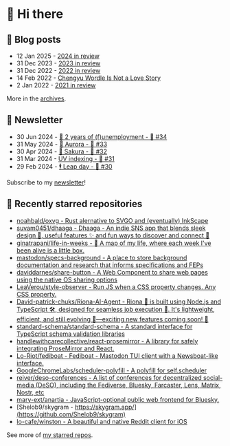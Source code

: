 # 👋 Hi there

## 📝 Blog posts

<!-- feed start -->
- 12 Jan 2025 - [2024 in review](https://cheeaun.com/blog/2025/01/2024-in-review/)
- 31 Dec 2023 - [2023 in review](https://cheeaun.com/blog/2023/12/2023-in-review/)
- 31 Dec 2022 - [2022 in review](https://cheeaun.com/blog/2022/12/2022-in-review/)
- 14 Feb 2022 - [Chengyu Wordle Is Not a Love Story](https://cheeaun.com/blog/2022/02/chengyu-wordle-is-not-a-love-story/)
- 2 Jan 2022 - [2021 in review](https://cheeaun.com/blog/2022/01/2021-in-review/)
<!-- feed end -->

More in the [archives](https://cheeaun.com/blog/archives/).

## 📰 Newsletter

<!-- newsletter start -->
- 30 Jun 2024 - [🎂 2 years of (f)unemployment - 🥫 #34](https://cheeaun.substack.com/p/2-years-of-funemployment-34)
- 31 May 2024 - [🌌 Aurora - 🥫 #33](https://cheeaun.substack.com/p/aurora-33)
- 30 Apr 2024 - [🌸 Sakura - 🥫 #32](https://cheeaun.substack.com/p/sakura-32)
- 31 Mar 2024 - [UV indexing - 🥫 #31](https://cheeaun.substack.com/p/uv-indexing-31)
- 29 Feb 2024 - [🕴️ Leap day - 🥫 #30](https://cheeaun.substack.com/p/leap-day-30)
<!-- newsletter end -->

Subscribe to my [newsletter](https://cheeaun.substack.com/)!

## 🌟 Recently starred repositories

<!-- starred repos start -->
- [noahbald/oxvg - Rust alernative to SVGO and (eventually) InkScape](https://github.com/noahbald/oxvg)
- [suvam0451/dhaaga - Dhaaga - An indie SNS app that blends sleek design 💅, useful features ✨ and fun ways to discover and connect 🎉](https://github.com/suvam0451/dhaaga)
- [ginatrapani/life-in-weeks - 📍 A map of my life, where each week I've been alive is a little box. ](https://github.com/ginatrapani/life-in-weeks)
- [mastodon/specs-background - A place to store background documentation and research that informs specifications and FEPs](https://github.com/mastodon/specs-background)
- [daviddarnes/share-button - A Web Component to share web pages using the native OS sharing options](https://github.com/daviddarnes/share-button)
- [LeaVerou/style-observer - Run JS when a CSS property changes. Any CSS property.](https://github.com/LeaVerou/style-observer)
- [David-patrick-chuks/Riona-AI-Agent - Riona 🌸 is built using Node.js and TypeScript 🛠️, designed for seamless job execution 📸. It's lightweight, efficient, and still evolving 🚧—exciting new features coming soon! 🌟](https://github.com/David-patrick-chuks/Riona-AI-Agent)
- [standard-schema/standard-schema - A standard interface for TypeScript schema validation libraries](https://github.com/standard-schema/standard-schema)
- [handlewithcarecollective/react-prosemirror - A library for safely integrating ProseMirror and React.](https://github.com/handlewithcarecollective/react-prosemirror)
- [Lo-Riot/fediboat - Fediboat - Mastodon TUI client with a Newsboat-like interface.](https://github.com/Lo-Riot/fediboat)
- [GoogleChromeLabs/scheduler-polyfill - A polyfill for self.scheduler](https://github.com/GoogleChromeLabs/scheduler-polyfill)
- [reiver/deso-conferences - A list of conferences for decentralized social-media (DeSO), including the Fediverse, Bluesky, Farcaster, Lens, Matrix, Nostr, etc](https://github.com/reiver/deso-conferences)
- [mary-ext/anartia - JavaScript-optional public web frontend for Bluesky.](https://github.com/mary-ext/anartia)
- [Shelob9/skygram - https://skygram.app/](https://github.com/Shelob9/skygram)
- [lo-cafe/winston - A beautiful and native Reddit client for iOS](https://github.com/lo-cafe/winston)
<!-- starred repos end -->

See more of [my starred repos](https://github.com/stars/cheeaun/).
